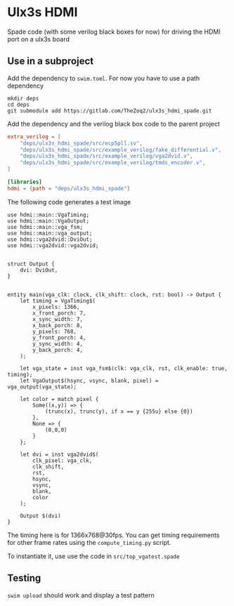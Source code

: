 # Ulx3s HDMI

Spade code (with some verilog black boxes for now) for driving the HDMI port on a ulx3s board

## Use in a subproject

Add the dependency to `swim.toml`. For now you have to use a path dependency
```
mkdir deps
cd deps
git submodule add https://gitlab.com/TheZoq2/ulx3s_hdmi_spade.git
```

Add the dependency and the verilog black box code to the parent project
```toml
extra_verilog = [
    "deps/ulx3s_hdmi_spade/src/ecp5pll.sv",
    "deps/ulx3s_hdmi_spade/src/example_verilog/fake_differential.v",
    "deps/ulx3s_hdmi_spade/src/example_verilog/vga2dvid.v",
    "deps/ulx3s_hdmi_spade/src/example_verilog/tmds_encoder.v",
]

[libraries]
hdmi = {path = "deps/ulx3s_hdmi_spade"}
```

The following code generates a test image
```spade
use hdmi::main::VgaTiming;
use hdmi::main::VgaOutput;
use hdmi::main::vga_fsm;
use hdmi::main::vga_output;
use hdmi::vga2dvid::DviOut;
use hdmi::vga2dvid::vga2dvid;


struct Output {
    dvi: DviOut,
}


entity main(vga_clk: clock, clk_shift: clock, rst: bool) -> Output {
    let timing = VgaTiming$(
        x_pixels: 1366,
        x_front_porch: 7,
        x_sync_width: 7,
        x_back_porch: 8,
        y_pixels: 768,
        y_front_porch: 4,
        y_sync_width: 4,
        y_back_porch: 4,
    );

    let vga_state = inst vga_fsm$(clk: vga_clk, rst, clk_enable: true, timing);
    let VgaOutput$(hsync, vsync, blank, pixel) = vga_output(vga_state);

    let color = match pixel {
        Some((x,y)) => {
            (trunc(x), trunc(y), if x == y {255u} else {0})
        },
        None => {
            (0,0,0)
        }
    };

    let dvi = inst vga2dvid$(
        clk_pixel: vga_clk,
        clk_shift,
        rst,
        hsync,
        vsync,
        blank,
        color
    );

    Output $(dvi)
}
```

The timing here is for 1366x768@30fps. You can get timing requirements for other frame rates using the `compute_timing.py` script.

To instantiate it, use use the code in `src/top_vgatest.spade`

## Testing

`swim upload` should work and display a test pattern



